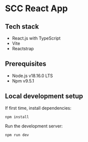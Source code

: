 # SCC React App

## Tech stack

* React.js with TypeScript
* Vite
* Reactstrap

## Prerequisites
* Node.js v18.16.0 LTS
* Npm v9.5.1
 
## Local development setup

If first time, install dependencies:
```
npm install
```

Run the development server:
```
npm run dev
```

